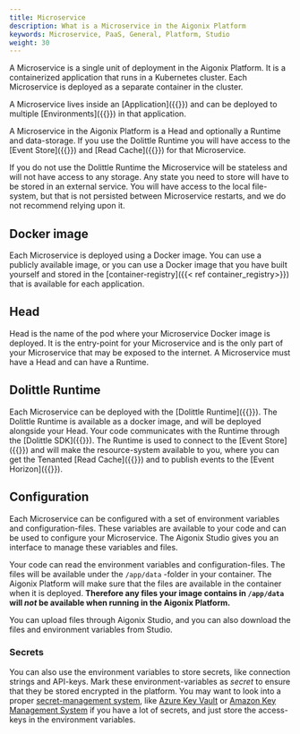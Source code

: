 ```yaml
---
title: Microservice
description: What is a Microservice in the Aigonix Platform
keywords: Microservice, PaaS, General, Platform, Studio
weight: 30
---
```


A Microservice is a single unit of deployment in the Aigonix Platform. It is a containerized application that runs in a Kubernetes cluster. Each Microservice is deployed as a separate container in the cluster.

A Microservice lives inside an [Application]({{<ref application>}}) and can be deployed to multiple [Environments]({{<ref environment>}}) in that application.

A Microservice in the Aigonix Platform is a Head and optionally a Runtime and data-storage. If you use the Dolittle Runtime you will have access to the [Event Store]({{<ref event_store>}}) and [Read Cache]({{<ref read_cache>}}) for that Microservice.

If you do not use the Dolittle Runtime the Microservice will be stateless and will not have access to any storage. Any state you need to store will have to be stored in an external service. You will have access to the local file-system, but that is not persisted between Microservice restarts, and we do not recommend relying upon it.

## Docker image

Each Microservice is deployed using a Docker image. You can use a publicly available image, or you can use a Docker image that you have built yourself and stored in the [container-registry]({{< ref container_registry>}}) that is available for each application.

## Head

Head is the name of the pod where your Microservice Docker image is deployed. It is the entry-point for your Microservice and is the only part of your Microservice that may be exposed to the internet. A Microservice must have a Head and can have a Runtime.

## Dolittle Runtime

Each Microservice can be deployed with the [Dolittle Runtime]({{<ref runtime>}}). The Dolittle Runtime is available as a docker image, and will be deployed alongside your Head. Your code communicates with the Runtime through the [Dolittle SDK]({{<ref sdk>}}). The Runtime is used to connect to the [Event Store]({{<ref event_store>}}) and will make the resource-system available to you, where you can get the Tenanted [Read Cache]({{<ref read_cache>}}) and to publish events to the [Event Horizon]({{<ref event_horizon>}}).

## Configuration

Each Microservice can be configured with a set of environment variables and configuration-files. These variables are available to your code and can be used to configure your Microservice. The Aigonix Studio gives you an interface to manage these variables and files.

Your code can read the environment variables and configuration-files. The files will be available under the `/app/data` -folder in your container. The Aigonix Platform will make sure that the files are available in the container when it is deployed. **Therefore any files your image contains in `/app/data` will *not* be available when running in the Aigonix Platform.**

You can upload files through Aigonix Studio, and you can also download the files and environment variables from Studio.

### Secrets

You can also use the environment variables to store secrets, like connection strings and API-keys. Mark these environment-variables as *secret* to ensure that they be stored encrypted in the platform. You may want to look into a proper [secret-management system](https://en.wikipedia.org/wiki/Key_management), like [Azure Key Vault](https://azure.microsoft.com/en-us/products/key-vault/) or [Amazon Key Management System](https://aws.amazon.com/kms/) if you have a lot of secrets, and just store the access-keys in the environment variables.